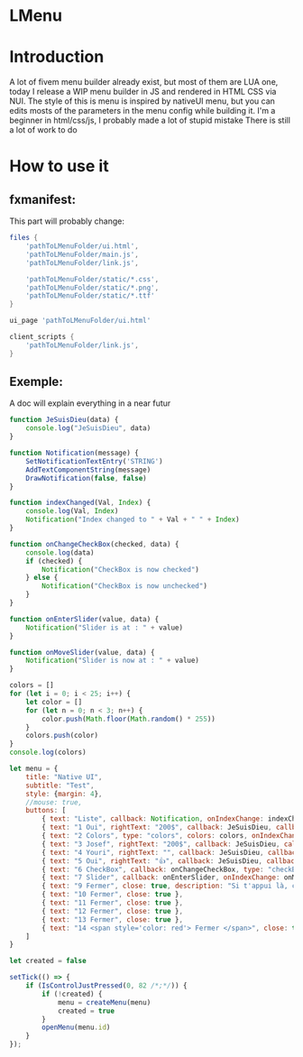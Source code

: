 # LMenu

# Introduction

A lot of fivem menu builder already exist, but most of them are LUA one, today I release a WIP menu builder in JS and rendered in HTML CSS via NUI.
The style of this is menu is inspired by nativeUI menu, but you can edits mosts of the parameters in the menu config while building it.
I'm a beginner in html/css/js, I probably made a lot of stupid mistake
There is still a lot of work to do

# How to use it

## fxmanifest:
This part will probably change:
```lua
files {
    'pathToLMenuFolder/ui.html',
    'pathToLMenuFolder/main.js',
    'pathToLMenuFolder/link.js',

    'pathToLMenuFolder/static/*.css',
    'pathToLMenuFolder/static/*.png',
    'pathToLMenuFolder/static/*.ttf'
}

ui_page 'pathToLMenuFolder/ui.html'

client_scripts {
    'pathToLMenuFolder/link.js',
}
```

## Exemple:

A doc will explain everything in a near futur

```js
function JeSuisDieu(data) {
    console.log("JeSuisDieu", data)
}

function Notification(message) {
    SetNotificationTextEntry('STRING')
    AddTextComponentString(message)
    DrawNotification(false, false)
}

function indexChanged(Val, Index) {
    console.log(Val, Index)
    Notification("Index changed to " + Val + " " + Index)
}

function onChangeCheckBox(checked, data) {
    console.log(data)
    if (checked) {
        Notification("CheckBox is now checked")
    } else {
        Notification("CheckBox is now unchecked")
    }
}

function onEnterSlider(value, data) {
    Notification("Slider is at : " + value)
}

function onMoveSlider(value, data) {
    Notification("Slider is now at : " + value)
}

colors = []
for (let i = 0; i < 25; i++) {
    let color = []
    for (let n = 0; n < 3; n++) {
        color.push(Math.floor(Math.random() * 255))
    }
    colors.push(color)
}
console.log(colors)

let menu = {
    title: "Native UI",
    subtitle: "Test",
    style: {margin: 4},
    //mouse: true,
    buttons: [
        { text: "Liste", callback: Notification, onIndexChange: indexChanged, description:"My name is Christ Cosmique", type: "list", listData: ["Jésus", "Claude", "Franklin", "Mamadou", 25, "Elene"]},
        { text: "1 Oui", rightText: "200$", callback: JeSuisDieu, callbackData: ["oui"] },
        { text: "2 Colors", type: "colors", colors: colors, onIndexChange: indexChanged },
        { text: "3 Josef", rightText: "200$", callback: JeSuisDieu, callbackData: ["Josef"] },
        { text: "4 Youri", rightText: "", callback: JeSuisDieu, callbackData: ["Youri"] },
        { text: "5 Oui", rightText: "👍", callback: JeSuisDieu, callbackData: ["oui", "Alfred", { test: "NANANA" }] },
        { text: "6 CheckBox", callback: onChangeCheckBox, type: "checkBox", callbackData: ["check me bb"] },
        { text: "7 Slider", callback: onEnterSlider, onIndexChange: onMoveSlider, type: "slider", range:[-1,1,0.1], callbackData: ["slider oui"] },
        { text: "9 Fermer", close: true, description: "Si t'appui là, ça fait des chokapik, et ouai bb. Bon en vrai jsp quoi écrire pour que sa prenne un max de place et que ça fasse plusieurs lignes", },
        { text: "10 Fermer", close: true },
        { text: "11 Fermer", close: true },
        { text: "12 Fermer", close: true },
        { text: "13 Fermer", close: true },
        { text: "14 <span style='color: red'> Fermer </span>", close: true },
    ]
}

let created = false

setTick(() => {
    if (IsControlJustPressed(0, 82 /*;*/)) {
        if (!created) {
            menu = createMenu(menu)
            created = true
        }
        openMenu(menu.id)
    }
});
```